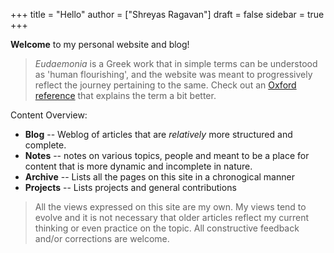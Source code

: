 +++
title = "Hello"
author = ["Shreyas Ragavan"]
draft = false
sidebar = true
+++

**Welcome** to my personal website and blog!

> _Eudaemonia_ is a Greek work that in simple terms can be understood as 'human
> flourishing', and the website was meant to progressively reflect the journey
> pertaining to the same. Check out an [Oxford reference](https://www.oxfordreference.com/view/10.1093/oi/authority.20110803095800495) that explains the term a
> bit better.

Content Overview:

-   **Blog** -- Weblog of articles that are _relatively_ more structured and complete.
-   **Notes** -- notes on various topics, people and meant to be a place for content
    that is more dynamic and incomplete in nature.
-   **Archive** -- Lists all the pages on this site in a chronogical manner
-   **Projects** -- Lists projects and general contributions

> All the views expressed on this site are my own. My views tend to evolve and it
> is not necessary that older articles reflect my current thinking or even
> practice on the topic. All constructive feedback and/or corrections are welcome.